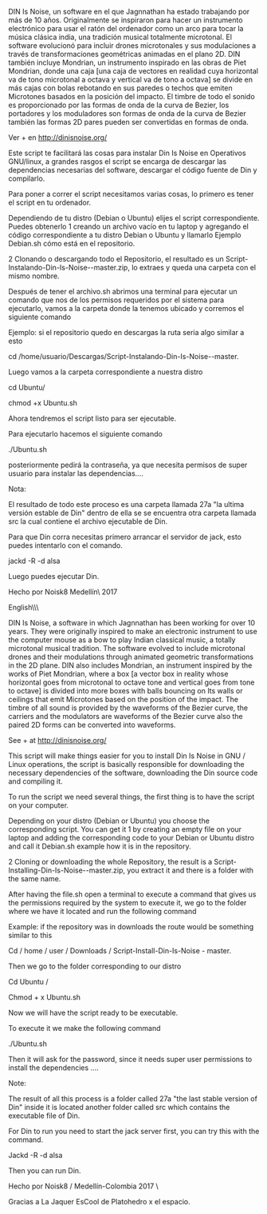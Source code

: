 DIN Is Noise, un software en el que Jagnnathan ha estado trabajando por más de 10 años. Originalmente se inspiraron para hacer un instrumento electrónico para usar el ratón del ordenador como un arco para tocar la música clásica india, una tradición musical totalmente microtonal. El software evolucionó para incluir drones microtonales y sus modulaciones a través de transformaciones geométricas animadas en el plano 2D. DIN también incluye Mondrian, un instrumento inspirado en las obras de Piet Mondrian, donde una caja [una caja de vectores en realidad cuya horizontal va de tono microtonal a octava y vertical va de tono a octava] se divide en más cajas con bolas rebotando en sus paredes o techos que emiten Microtones basados en la posición del impacto. El timbre de todo el sonido es proporcionado por las formas de onda de la curva de Bezier, los portadores y los moduladores son formas de onda de la curva de Bezier también las formas 2D pares pueden ser convertidas en formas de onda.

Ver + en http://dinisnoise.org/

Este script te facilitará las cosas para instalar Din Is Noise en Operativos GNU/linux, a grandes rasgos el script se encarga de descargar las dependencias necesarias del software, descargar el código fuente de Din y compilarlo.

Para poner a correr el script necesitamos varias cosas, lo primero es tener el script en tu ordenador.

Dependiendo de tu distro (Debian o Ubuntu) elijes el script correspondiente.
Puedes obtenerlo 1 creando un archivo vacío en tu laptop y agregando el código correspondiente a tu distro Debian o Ubuntu y llamarlo Ejemplo Debian.sh cómo está en el repositorio.

2 Clonando o descargando todo el Repositorio, el resultado es un Script-Instalando-Din-Is-Noise--master.zip, lo extraes y queda una carpeta con el mismo nombre.

Después de tener el archivo.sh abrimos una terminal para ejecutar un comando que nos de los permisos requeridos por el sistema para ejecutarlo, vamos a la carpeta donde la tenemos ubicado y corremos el siguiente comando

Ejemplo: si el repositorio quedo en descargas la ruta seria algo similar a esto

cd /home/usuario/Descargas/Script-Instalando-Din-Is-Noise--master.

Luego vamos a la carpeta correspondiente a nuestra distro

cd Ubuntu/

chmod +x Ubuntu.sh

Ahora tendremos el script listo para ser ejecutable.

Para ejecutarlo hacemos el siguiente comando

./Ubuntu.sh

posteriormente pedirá la contraseña, ya que necesita permisos de super usuario para instalar las dependencias....

Nota:

El resultado de todo este proceso es una carpeta llamada 27a "la ultima versión estable de Din" dentro de ella se se encuentra otra carpeta llamada src la cual contiene el archivo ejecutable de Din.

Para que Din corra necesitas primero arrancar el servidor de jack, esto puedes intentarlo con el comando.

jackd -R -d alsa

Luego puedes ejecutar Din.

Hecho por Noisk8 Medellín\ 2017

English\\\\\

DIN Is Noise, a software in which Jagnnathan has been working for over 10 years. They were originally inspired to make an electronic instrument to use the computer mouse as a bow to play Indian classical music, a totally microtonal musical tradition. The software evolved to include microtonal drones and their modulations through animated geometric transformations in the 2D plane. DIN also includes Mondrian, an instrument inspired by the works of Piet Mondrian, where a box [a vector box in reality whose horizontal goes from microtonal to octave tone and vertical goes from tone to octave] is divided into more boxes with balls bouncing on Its walls or ceilings that emit Microtones based on the position of the impact. The timbre of all sound is provided by the waveforms of the Bezier curve, the carriers and the modulators are waveforms of the Bezier curve also the paired 2D forms can be converted into waveforms.

See + at http://dinisnoise.org/

This script will make things easier for you to install Din Is Noise in GNU / Linux operations, the script is basically responsible for downloading the necessary dependencies of the software, downloading the Din source code and compiling it.

To run the script we need several things, the first thing is to have the script on your computer.

Depending on your distro (Debian or Ubuntu) you choose the corresponding script.
You can get it 1 by creating an empty file on your laptop and adding the corresponding code to your Debian or Ubuntu distro and call it Debian.sh example how it is in the repository.

2 Cloning or downloading the whole Repository, the result is a Script-Installing-Din-Is-Noise--master.zip, you extract it and there is a folder with the same name.

After having the file.sh open a terminal to execute a command that gives us the permissions required by the system to execute it, we go to the folder where we have it located and run the following command

Example: if the repository was in downloads the route would be something similar to this

Cd / home / user / Downloads / Script-Install-Din-Is-Noise - master.

Then we go to the folder corresponding to our distro

Cd Ubuntu /

Chmod + x Ubuntu.sh

Now we will have the script ready to be executable.

To execute it we make the following command

./Ubuntu.sh

Then it will ask for the password, since it needs super user permissions to install the dependencies ....

Note:

The result of all this process is a folder called 27a "the last stable version of Din" inside it is located another folder called src which contains the executable file of Din.

For Din to run you need to start the jack server first, you can try this with the command.

Jackd -R -d alsa

Then you can run Din.



Hecho por Noisk8 / Medellín-Colombia 2017 \

Gracias a La Jaquer EsCool de Platohedro x el espacio. 

